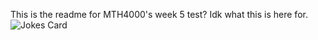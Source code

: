 This is the readme for MTH4000's week 5 test?
Idk what this is here for.
![Jokes Card](https://readme-jokes.vercel.app/api)
